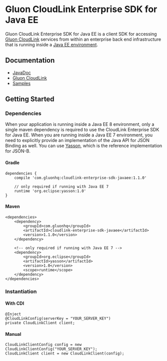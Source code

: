 # Gluon CloudLink Enterprise SDK for Java EE #

Gluon CloudLink Enterprise SDK for Java EE is a client SDK for accessing [Gluon CloudLink](http://gluonhq.com/products/cloudlink/)
services from within an enterprise back end infrastructure that is running inside a [Java EE environment](http://docs.oracle.com/javaee/).

## Documentation ##

* [JavaDoc](http://docs.gluonhq.com/cloudlink/enterprise/sdk/javaee/javadoc/)
* [Gluon CloudLink](http://docs.gluonhq.com/cloudlink)
* [Samples](http://gluonhq.com/support/samples/#cloudlink)

## Getting Started ##

### Dependencies ###

When your application is running inside a Java EE 8 environment, only a single maven dependency is required to
use the CloudLink Enterprise SDK for Java EE. When you are running inside a Java EE 7 environment, you need to explicitly
provide an implementation of the Java API for JSON Binding as well. You can use [Yasson](https://github.com/eclipse/yasson),
which is the reference implementation for JSON-B.

#### Gradle ####

    dependencies {
        compile 'com.gluonhq:cloudlink-enterprise-sdk-javaee:1.1.0'

        // only required if running with Java EE 7
        runtime 'org.eclipse:yasson:1.0'
    }

#### Maven ####

    <dependencies>
        <dependency>
            <groupId>com.gluonhq</groupId>
            <artifactId>cloudlink-enterprise-sdk-javaee</artifactId>
            <version>1.1.0</version>
        </dependency>

        <!-- only required if running with Java EE 7 -->
        <dependency>
            <groupId>org.eclipse</groupId>
            <artifactId>yasson</artifactId>
            <version>1.0</version>
            <scope>runtime</scope>
        </dependency>
    </dependencies>

### Instantiation ###

#### With CDI ####

    @Inject
    @CloudLinkConfig(serverKey = "YOUR_SERVER_KEY")
    private CloudLinkClient client;

#### Manual ####

    CloudLinkClientConfig config = new CloudLinkClientConfig("YOUR_SERVER_KEY");
    CloudLinkClient client = new CloudLinkClient(config);
